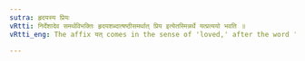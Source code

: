```yaml
---
sutra: हृदयस्य प्रियः
vRtti: निर्देशादेव समर्थविभक्तिः हृदयशब्दात्षष्ठीसमर्थात् प्रिय इत्येतस्मिन्नर्थे यत्प्रत्ययो भवति ॥
vRtti_eng: The affix यत् comes in the sense of 'loved,' after the word '_hridaya_,' in the genitive case in construction.

---
```

